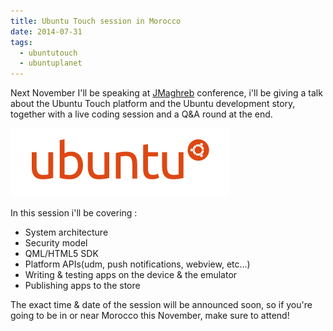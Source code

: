 ```yaml
---
title: Ubuntu Touch session in Morocco
date: 2014-07-31
tags:
  - ubuntutouch
  - ubuntuplanet
---
```

Next November I'll be speaking at [JMaghreb][0] conference, i'll be giving a talk about the Ubuntu Touch platform and the Ubuntu development story, together with a live coding session and a Q&A round at the end.

![Ubuntu logo](/assets/posts/ubuntu/ubuntu.png)

In this session i'll be covering :

* System architecture
* Security model
* QML/HTML5 SDK
* Platform APIs(udm, push notifications, webview, etc...)
* Writing & testing apps on the device & the emulator
* Publishing apps to the store

The exact time & date of the session will be announced soon, so if you're going to be in or near Morocco this November, make sure to attend!

[0]: http://www.jmaghreb.io/en/speakers-2014.php
